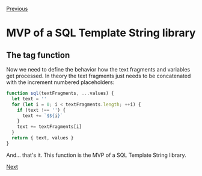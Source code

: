 [Previous](./4-3-how-we-want-it-looks-like.md)


# MVP of a SQL Template String library

## The tag function

Now we need to define the behavior how the text fragments and variables get processed. In theory the text fragments just needs to be concatenated with the increment numbered placeholders:

```javascript
function sql(textFragments, ...values) {
  let text = ''
  for (let i = 0; i < textFragments.length; ++i) {
    if (text !== '') {
      text += `$${i}`
    }
    text += textFragments[i]
  }
  return { text, values }
}
```

And... that's it. This function is the MVP of a SQL Template String library.


[Next](./4-5-but-there-was-more-or.md)
